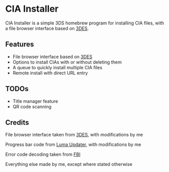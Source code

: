 # CIA Installer

CIA Installer is a simple 3DS homebrew program for installing CIA files, with a file browser interface based on [3DES](https://github.com/psidex/3DES).

## Features

+ File browser interface based on [3DES](https://github.com/psidex/3DES)
+ Options to install CIAs with or without deleting them
+ A queue to quickly install multiple CIA files
+ Remote install with direct URL entry

## TODOs

+ Title manager feature
+ QR code scanning

## Credits

File browser interface taken from [3DES](https://github.com/psidex/3DES), with modifications by me

Progress bar code from [Luma Updater](https://github.com/KunoichiZ/lumaupdate), with modifications by me

Error code decoding taken from [FBI](https://github.com/Steveice10/FBI)

Everything else made by me, except where stated otherwise